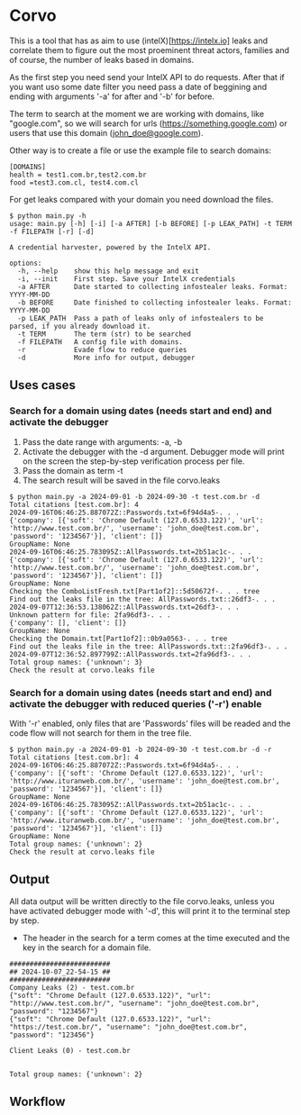 # Corvo

This is a tool that has as aim to use (intelX)[https://intelx.io] leaks and correlate them to figure out the most proeminent threat actors, families and of course, the number of leaks based in domains.

As the first step you need send your IntelX API to do requests.
After that if you want uso some date filter you need pass a date of beggining and ending with arguments '-a' for after and '-b' for before.

The term to search at the moment we are working with domains, like "google.com", so we will search for urls (https://something.google.com) or users that use this domain (john_doe@google.com).

Other way is to create a file or use the example file to search domains:

```
[DOMAINS]
health = test1.com.br,test2.com.br
food =test3.com.cl, test4.com.cl
```

For get leaks compared with your domain you need download the files. 


```
$ python main.py -h
usage: main.py [-h] [-i] [-a AFTER] [-b BEFORE] [-p LEAK_PATH] -t TERM -f FILEPATH [-r] [-d]

A credential harvester, powered by the IntelX API.

options:
  -h, --help    show this help message and exit
  -i, --init    First step. Save your IntelX credentials
  -a AFTER      Date started to collecting infostealer leaks. Format: YYYY-MM-DD
  -b BEFORE     Date finished to collecting infostealer leaks. Format: YYYY-MM-DD
  -p LEAK_PATH  Pass a path of leaks only of infostealers to be parsed, if you already download it.
  -t TERM       The term (str) to be searched
  -f FILEPATH   A config file with domains.
  -r            Evade flow to reduce queries
  -d            More info for output, debugger
```

## Uses cases

### Search for a domain using dates (needs start and end) and activate the debugger

1. Pass the date range with arguments: -a, -b
2. Activate the debugger with the -d argument. Debugger mode will print on the screen the step-by-step verification process per file.
3. Pass the domain as term -t
4. The search result will be saved in the file corvo.leaks

```
$ python main.py -a 2024-09-01 -b 2024-09-30 -t test.com.br -d
Total citations [test.com.br]: 4
2024-09-16T06:46:25.887072Z::Passwords.txt=6f94d4a5-. . . 
{'company': [{'soft': 'Chrome Default (127.0.6533.122)', 'url': 'http://www.test.com.br/', 'username': 'john_doe@test.com.br', 'password': '1234567'}], 'client': []}
GroupName: None
2024-09-16T06:46:25.783095Z::AllPasswords.txt=2b51ac1c-. . . 
{'company': [{'soft': 'Chrome Default (127.0.6533.122)', 'url': 'http://www.test.com.br/', 'username': 'john_doe@test.com.br', 'password': '1234567'}], 'client': []}
GroupName: None
Checking the ComboListFresh.txt[Part1of2]::5d50672f-. . . tree
Find out the leaks file in the tree: AllPasswords.txt::26df3-. . .
2024-09-07T12:36:53.138062Z::AllPasswords.txt=26df3-. . .
Unknown pattern for file: 2fa96df3-. . .
{'company': [], 'client': []}
GroupName: None
Checking the Domain.txt[Part1of2]::0b9a0563-. . . tree
Find out the leaks file in the tree: AllPasswords.txt::2fa96df3-. . .
2024-09-07T12:36:52.897799Z::AllPasswords.txt=2fa96df3-. . .
Total group names: {'unknown': 3}
Check the result at corvo.leaks file
```

### Search for a domain using dates (needs start and end) and activate the debugger with reduced queries ('-r') enable

With '-r' enabled, only files that are 'Passwords' files will be readed and the code flow will not search for them in the tree file.

```
$ python main.py -a 2024-09-01 -b 2024-09-30 -t test.com.br -d -r
Total citations [test.com.br]: 4
2024-09-16T06:46:25.887072Z::Passwords.txt=6f94d4a5-. . . 
{'company': [{'soft': 'Chrome Default (127.0.6533.122)', 'url': 'http://www.ituranweb.com.br/', 'username': 'john_doe@test.com.br', 'password': '1234567'}], 'client': []}
GroupName: None
2024-09-16T06:46:25.783095Z::AllPasswords.txt=2b51ac1c-. . .
{'company': [{'soft': 'Chrome Default (127.0.6533.122)', 'url': 'http://www.ituranweb.com.br/', 'username': 'john_doe@test.com.br', 'password': '1234567'}], 'client': []}
GroupName: None
Total group names: {'unknown': 2}
Check the result at corvo.leaks file
```

## Output

All data output will be written directly to the file corvo.leaks, unless you have activated debugger mode with '-d', this will print it to the terminal step by step.

- The header in the search for a term comes at the time executed and the key in the search for a domain file.

```
#########################
## 2024-10-07_22-54-15 ##
#########################
Company Leaks (2) - test.com.br
{"soft": "Chrome Default (127.0.6533.122)", "url": "http://www.test.com.br/", "username": "john_doe@test.com.br", "password": "1234567"}
{"soft": "Chrome Default (127.0.6533.122)", "url": "https://test.com.br/", "username": "john_doe@test.com.br", "password": "123456"}

Client Leaks (0) - test.com.br


Total group names: {'unknown': 2}
```

## Workflow


